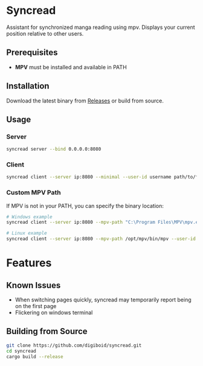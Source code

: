 # Syncread

Assistant for synchronized manga reading using mpv. Displays your current position relative to other users.

## Prerequisites
- **MPV** must be installed and available in PATH

## Installation
Download the latest binary from [Releases](https://github.com/digiboid/syncread/releases) or build from source.

## Usage
### Server
```bash
syncread server --bind 0.0.0.0:8080
```

### Client  
```bash
syncread client --server ip:8080 --minimal --user-id username path/to/folder
```

### Custom MPV Path
If MPV is not in your PATH, you can specify the binary location:
```bash
# Windows example
syncread client --server ip:8080 --mpv-path "C:\Program Files\MPV\mpv.exe" --user-id username path/to/folder

# Linux example  
syncread client --server ip:8080 --mpv-path /opt/mpv/bin/mpv --user-id username path/to/folder
```

# Features

## Known Issues
- When switching pages quickly, syncread may temporarily report being on the first page
- Flickering on windows terminal


## Building from Source
```bash
git clone https://github.com/digiboid/syncread.git
cd syncread
cargo build --release
```
